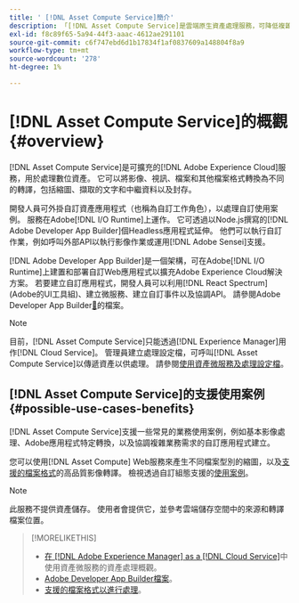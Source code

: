 ```yaml
---
title: ' [!DNL Asset Compute Service]簡介'
description: 「[!DNL Asset Compute Service]是雲端原生資產處理服務，可降低複雜度並改善擴充能力。」
exl-id: f8c89f65-5a94-44f3-aaac-4612ae291101
source-git-commit: c6f747ebd6d1b17834f1af0837609a148804f8a9
workflow-type: tm+mt
source-wordcount: '278'
ht-degree: 1%

---
```


# [!DNL Asset Compute Service]的概觀 {#overview}

[!DNL Asset Compute Service]是可擴充的[!DNL Adobe Experience Cloud]服務，用於處理數位資產。 它可以將影像、視訊、檔案和其他檔案格式轉換為不同的轉譯，包括縮圖、擷取的文字和中繼資料以及封存。

開發人員可外掛自訂資產應用程式（也稱為自訂工作角色），以處理自訂使用案例。 服務在Adobe[!DNL I/O Runtime]上運作。 它可透過以Node.js撰寫的[!DNL Adobe Developer App Builder]個Headless應用程式延伸。 他們可以執行自訂作業，例如呼叫外部API以執行影像作業或運用[!DNL Adobe Sensei]支援。

[!DNL Adobe Developer App Builder]是一個架構，可在Adobe[!DNL I/O Runtime]上建置和部署自訂Web應用程式以擴充Adobe Experience Cloud解決方案。 若要建立自訂應用程式，開發人員可以利用[!DNL React Spectrum] (Adobe的UI工具組)、建立微服務、建立自訂事件以及協調API。 請參閱Adobe Developer App Builder[&#128279;](https://developer.adobe.com/app-builder/docs/overview/)的檔案。

>[!NOTE]
>
>目前，[!DNL Asset Compute Service]只能透過[!DNL Experience Manager]用作[!DNL Cloud Service]。 管理員建立處理設定檔，可呼叫[!DNL Asset Compute Service]以傳遞資產以供處理。 請參閱[使用資產微服務及處理設定檔](https://experienceleague.adobe.com/zh-hant/docs/experience-manager-cloud-service/content/assets/manage/asset-microservices-configure-and-use)。

## [!DNL Asset Compute Service]的支援使用案例 {#possible-use-cases-benefits}

[!DNL Asset Compute Service]支援一些常見的業務使用案例，例如基本影像處理、Adobe應用程式特定轉換，以及協調複雜業務需求的自訂應用程式建立。

您可以使用[!DNL Asset Compute] Web服務來產生不同檔案型別的縮圖，以及[支援的檔案格式](https://experienceleague.adobe.com/en/docs/experience-manager-cloud-service/content/assets/file-format-support)的高品質影像轉譯。 檢視透過自訂組態支援的[使用案例](https://experienceleague.adobe.com/zh-hant/docs/experience-manager-cloud-service/content/assets/manage/asset-microservices-configure-and-use)。

>[!NOTE]
>
>此服務不提供資產儲存。 使用者會提供它，並參考雲端儲存空間中的來源和轉譯檔案位置。

<!-- TBD: Should this be mentioned in the docs?

|Asset Compute Service does not do this|Expectations from implementing client|
|---|---|
| Binary uploads or API-based asset ingestion. | Use other methods to ingest assets. |
| Store binaries or any persisted data across processing requests.| Each request is independent so treat it as a standalone request by sharing binary and processing instructions. |
| Store any configurations such as processing rules or settings for a user or an organization's account. | Add processing request to each request/instruction. |
| Direct event handling of asset creation events from storage systems and processing completed notifications, and errors. | Use [!DNL Adobe I/O] Events and other methods. |

-->

>[!MORELIKETHIS]
>
>* [在 [!DNL Adobe Experience Manager] as a [!DNL Cloud Service]](https://experienceleague.adobe.com/zh-hant/docs/experience-manager-cloud-service/content/assets/asset-microservices-overview)中使用資產微服務的資產處理概觀。
>* [Adobe Developer App Builder檔案](https://developer.adobe.com/app-builder/docs/overview)。
>* [支援的檔案格式以進行處理](https://experienceleague.adobe.com/en/docs/experience-manager-cloud-service/content/assets/file-format-support)。

<!-- **TBD:**
* Clarify the service can only be used within AEM as Cloud Service. The docs provided as context for custom application developers. Not to be used as a standalone service.
  ** and API as that plays a role in custom applications (accepting standard params, invoking Nui itself in the future, etc. (this is an outlook))

* link to aem as cloud service docs on asset ingestion and customization with processing profiles.
-->
